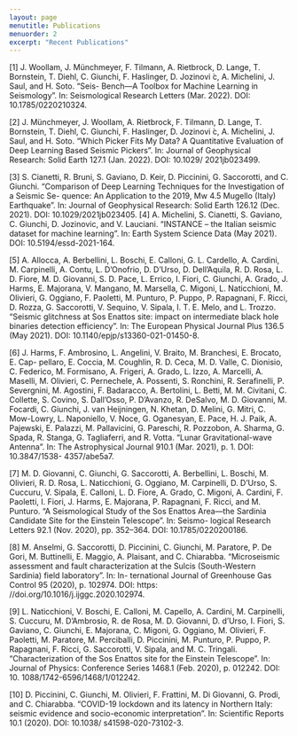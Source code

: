 ```yaml
---
layout: page
menutitle: Publications
menuorder: 2
excerpt: "Recent Publications"
---
```

[1] J. Woollam, J. Münchmeyer, F. Tilmann, A. Rietbrock, D. Lange, T. Bornstein, T.
Diehl, C. Giunchi, F. Haslinger, D. Jozinovi ́c, A. Michelini, J. Saul, and H. Soto. “Seis-
Bench—A Toolbox for Machine Learning in Seismology”. In: Seismological Research
Letters (Mar. 2022). DOI: 10.1785/0220210324.

[2] J. Münchmeyer, J. Woollam, A. Rietbrock, F. Tilmann, D. Lange, T. Bornstein, T. Diehl,
C. Giunchi, F. Haslinger, D. Jozinovi ́c, A. Michelini, J. Saul, and H. Soto. “Which Picker
Fits My Data? A Quantitative Evaluation of Deep Learning Based Seismic Pickers”.
In: Journal of Geophysical Research: Solid Earth 127.1 (Jan. 2022). DOI: 10.1029/
2021jb023499.

[3] S. Cianetti, R. Bruni, S. Gaviano, D. Keir, D. Piccinini, G. Saccorotti, and C. Giunchi.
“Comparison of Deep Learning Techniques for the Investigation of a Seismic Se-
quence: An Application to the 2019, Mw 4.5 Mugello (Italy) Earthquake”. In: Journal of
Geophysical Research: Solid Earth 126.12 (Dec. 2021). DOI: 10.1029/2021jb023405.
[4] A. Michelini, S. Cianetti, S. Gaviano, C. Giunchi, D. Jozinovic, and V. Lauciani. “INSTANCE – the Italian seismic dataset for machine learning”. In: Earth System Science
Data (May 2021). DOI: 10.5194/essd-2021-164.

[5] A. Allocca, A. Berbellini, L. Boschi, E. Calloni, G. L. Cardello, A. Cardini, M. Carpinelli, A. Contu, L. D’Onofrio, D. D’Urso, D. Dell’Aquila, R. D. Rosa, L. D. Fiore, M. D. Giovanni, S. D. Pace, L. Errico, I. Fiori, C. Giunchi, A. Grado, J. Harms, E. Majorana, V.
Mangano, M. Marsella, C. Migoni, L. Naticchioni, M. Olivieri, G. Oggiano, F. Paoletti,
M. Punturo, P. Puppo, P. Rapagnani, F. Ricci, D. Rozza, G. Saccorotti, V. Sequino, V.
Sipala, I. T. E. Melo, and L. Trozzo. “Seismic glitchness at Sos Enattos site: impact
on intermediate black hole binaries detection efficiency”. In: The European Physical
Journal Plus 136.5 (May 2021). DOI: 10.1140/epjp/s13360-021-01450-8.

[6] J. Harms, F. Ambrosino, L. Angelini, V. Braito, M. Branchesi, E. Brocato, E. Cap-
pellaro, E. Coccia, M. Coughlin, R. D. Ceca, M. D. Valle, C. Dionisio, C. Federico,
M. Formisano, A. Frigeri, A. Grado, L. Izzo, A. Marcelli, A. Maselli, M. Olivieri, C.
Pernechele, A. Possenti, S. Ronchini, R. Serafinelli, P. Severgnini, M. Agostini, F.
Badaracco, A. Bertolini, L. Betti, M. M. Civitani, C. Collette, S. Covino, S. Dall’Osso, P.
D’Avanzo, R. DeSalvo, M. D. Giovanni, M. Focardi, C. Giunchi, J. van Heijningen, N.
Khetan, D. Melini, G. Mitri, C. Mow-Lowry, L. Naponiello, V. Noce, G. Oganesyan, E.
Pace, H. J. Paik, A. Pajewski, E. Palazzi, M. Pallavicini, G. Pareschi, R. Pozzobon, A.
Sharma, G. Spada, R. Stanga, G. Tagliaferri, and R. Votta. “Lunar Gravitational-wave
Antenna”. In: The Astrophysical Journal 910.1 (Mar. 2021), p. 1. DOI: 10.3847/1538-
4357/abe5a7.

[7] M. D. Giovanni, C. Giunchi, G. Saccorotti, A. Berbellini, L. Boschi, M. Olivieri, R. D.
Rosa, L. Naticchioni, G. Oggiano, M. Carpinelli, D. D’Urso, S. Cuccuru, V. Sipala, E.
Calloni, L. D. Fiore, A. Grado, C. Migoni, A. Cardini, F. Paoletti, I. Fiori, J. Harms, E.
Majorana, P. Rapagnani, F. Ricci, and M. Punturo. “A Seismological Study of the Sos
Enattos Area—the Sardinia Candidate Site for the Einstein Telescope”. In: Seismo-
logical Research Letters 92.1 (Nov. 2020), pp. 352–364. DOI: 10.1785/0220200186.

[8] M. Anselmi, G. Saccorotti, D. Piccinini, C. Giunchi, M. Paratore, P. De Gori, M.
Buttinelli, E. Maggio, A. Plaisant, and C. Chiarabba. “Microseismic assessment and
fault characterization at the Sulcis (South-Western Sardinia) field laboratory”. In: In-
ternational Journal of Greenhouse Gas Control 95 (2020), p. 102974. DOI: https:
//doi.org/10.1016/j.ijggc.2020.102974.

[9] L. Naticchioni, V. Boschi, E. Calloni, M. Capello, A. Cardini, M. Carpinelli, S. Cuccuru,
M. D’Ambrosio, R. de Rosa, M. D. Giovanni, D. d’Urso, I. Fiori, S. Gaviano, C. Giunchi,
E. Majorana, C. Migoni, G. Oggiano, M. Olivieri, F. Paoletti, M. Paratore, M. Perciballi,
D. Piccinini, M. Punturo, P. Puppo, P. Rapagnani, F. Ricci, G. Saccorotti, V. Sipala, and
M. C. Tringali. “Characterization of the Sos Enattos site for the Einstein Telescope”.
In: Journal of Physics: Conference Series 1468.1 (Feb. 2020), p. 012242. DOI: 10.
1088/1742-6596/1468/1/012242.

[10] D. Piccinini, C. Giunchi, M. Olivieri, F. Frattini, M. Di Giovanni, G. Prodi, and C.
Chiarabba. “COVID-19 lockdown and its latency in Northern Italy: seismic evidence
and socio-economic interpretation”. In: Scientific Reports 10.1 (2020). DOI: 10.1038/
s41598-020-73102-3.
